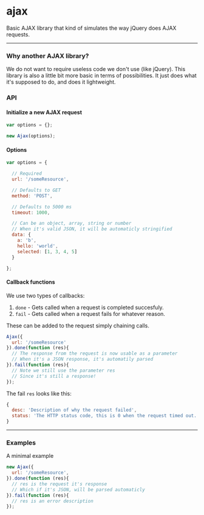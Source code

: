 ajax
====

Basic AJAX library that kind of simulates the way jQuery does AJAX requests.

---

### Why another AJAX library?
We do not want to require useless code we don't use (like jQuery). This library is also a little bit more basic in terms of possibilities. It just does what it's supposed to do, and does it lightweight.


### API

#### Initialize a new AJAX request
```js
var options = {};

new Ajax(options);
```

#### Options
```js
var options = {

  // Required
  url: '/someResource',

  // Defaults to GET
  method: 'POST',

  // Defaults to 5000 ms
  timeout: 1000,

  // Can be an object, array, string or number
  // When it's valid JSON, it will be automaticly stringified
  data: {
    a: 'b',
    hello: 'world',
    selected: [1, 3, 4, 5]
  }

};
```

#### Callback functions
We use two types of callbacks:

1. `done` - Gets called when a request is completed succesfuly.
2. `fail` - Gets called when a request fails for whatever reason.

These can be added to the request simply chaining calls.
```js
Ajax({
  url: '/someResource'
}).done(function (res){
  // The response from the request is now usable as a parameter
  // When it's a JSON response, it's automatily parsed
}).fail(function (res){
  // Note we still use the parameter res
  // Since it's still a response!
});
```

The fail `res` looks like this:
```js
{
  desc: 'Description of why the request failed',
  status: 'The HTTP status code, this is 0 when the request timed out.'
}
```

---

### Examples
A minimal example
```js
new Ajax({
  url: '/someResource',
}).done(function (res){
  // res is the request it's response
  // Which if it's JSON, will be parsed automaticly
}).fail(function (res){
  // res is an error description 
});
```